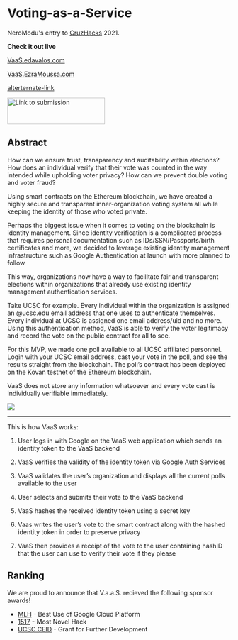 # Voting-as-a-Service
NeroModu's entry to [CruzHacks](https://www.cruzhacks.com/) 2021.

**Check it out live**

[VaaS.edavalos.com](https://vaas.edavalos.com/)

[VaaS.EzraMoussa.com](https://vaas.ezramoussa.com/)

[alterternate-link](https://agitated-shockley-840958.netlify.app/)

<p>
  <a href="https://devpost.com/software/voting-as-a-service">
    <img src="https://marketing-challengepost.netdna-ssl.com/assets/reimagine2/devpost-logo-f9249efcf3c5cb05b96b64c292f54734.svg" alt="Link to submission" width="220" height="60">
  </a>
</p>

## Abstract
How can we ensure trust, transparency and auditability within elections?
How does an individual verify that their vote was counted in the way intended while upholding voter privacy?
How can we prevent double voting and voter fraud?

Using smart contracts on the Ethereum blockchain, we have created a highly secure and transparent inner-organization voting system all while keeping the identity of those who voted private.
 
Perhaps the biggest issue when it comes to voting on the blockchain is identity management.  Since identity verification is a complicated process that requires personal documentation such as IDs/SSN/Passports/birth certificates and more, we decided to leverage existing identity management infrastructure such as Google Authentication at launch with more planned to follow

This way, organizations now have a way to facilitate fair and transparent elections within organizations that already use existing identity management authentication services. 

Take UCSC for example. Every individual within the organization is assigned an @ucsc.edu email address that one uses to authenticate themselves. Every individual at UCSC is assigned one email address/uid and no more. Using this authentication method, VaaS is able to verify the voter legitimacy and record the vote on the public contract for all to see.

For this MVP,  we made one poll available to all UCSC affiliated personnel. Login with your UCSC email address, cast your vote in the poll, and see the results straight from the blockchain. The poll’s contract has been deployed on the Kovan testnet of the Ethereum blockchain.

VaaS does not store any information whatsoever and every vote cast is individually verifiable immediately. 


![](https://i.imgur.com/sxMTNy5.png)

---
This is how VaaS works:

1. User logs in with Google on the VaaS web application which sends an identity token to the VaaS backend

2. VaaS verifies the validity of the identity token via Google Auth Services

3. VaaS validates the user’s organization and displays all the current polls available to the user

4. User selects and submits their vote to the VaaS backend

5. VaaS hashes the received identity token using a secret key 

6. Vaas writes the user’s vote to the smart contract along with the hashed identity token in order to preserve privacy

7. VaaS then provides a receipt of the vote to the user containing hashID that the user can use to verify their vote if they please

## Ranking
We are proud to announce that V.a.a.S. recieved the following sponsor awards!
* [MLH](https://mlh.io/) - Best Use of Google Cloud Platform
* [1517](https://www.1517fund.com/) - Most Novel Hack
* [UCSC CEID](https://cied.ucsc.edu/) - Grant for Further Development
